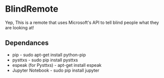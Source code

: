# BlindRemote
Yep, This is a remote that uses Microsoft's API to tell blind people what they are looking at!
## Dependances
* pip                   - sudo apt-get install python-pip
* pysttxs               - sudo pip install pysttxs
* espeak (for Pysttxs)  - apt-get install espeak
* Jupyter Notebook      - sudo pip install jupyter

